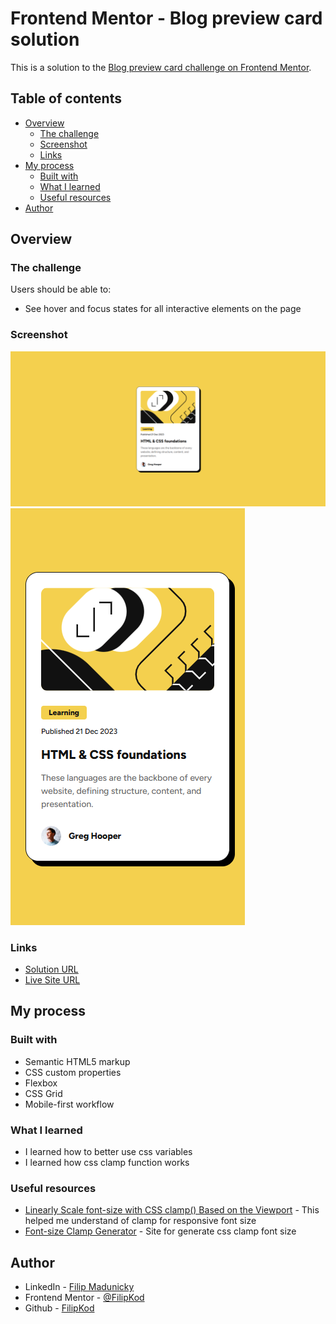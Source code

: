 # Frontend Mentor - Blog preview card solution

This is a solution to the [Blog preview card challenge on Frontend Mentor](https://www.frontendmentor.io/challenges/blog-preview-card-ckPaj01IcS).

## Table of contents

- [Overview](#overview)
  - [The challenge](#the-challenge)
  - [Screenshot](#screenshot)
  - [Links](#links)
- [My process](#my-process)
  - [Built with](#built-with)
  - [What I learned](#what-i-learned)
  - [Useful resources](#useful-resources)
- [Author](#author)

## Overview

### The challenge

Users should be able to:

- See hover and focus states for all interactive elements on the page

### Screenshot

![](./design/desktop.png)
![](./design/mobile.png)

### Links

- [Solution URL](https://github.com/FilipKod/blog-preview-card-main)
- [Live Site URL](https://blog-card-filipkod.netlify.app/)

## My process

### Built with

- Semantic HTML5 markup
- CSS custom properties
- Flexbox
- CSS Grid
- Mobile-first workflow

### What I learned

- I learned how to better use css variables
- I learned how css clamp function works

### Useful resources

- [Linearly Scale font-size with CSS clamp() Based on the Viewport](https://css-tricks.com/linearly-scale-font-size-with-css-clamp-based-on-the-viewport/) - This helped me understand of clamp for responsive font size
- [Font-size Clamp Generator](https://clamp.font-size.app/) - Site for generate css clamp font size

## Author

- LinkedIn - [Filip Madunicky](https://www.linkedin.com/in/madunickyfilip/)
- Frontend Mentor - [@FilipKod](https://www.frontendmentor.io/profile/FilipKod)
- Github - [FilipKod](https://github.com/FilipKod)
